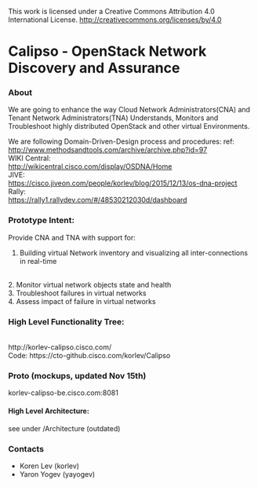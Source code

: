 This work is licensed under a Creative Commons Attribution 4.0
International License.
http://creativecommons.org/licenses/by/4.0

Calipso - OpenStack Network Discovery and Assurance
==================================================
### About
We are going to enhance the way Cloud Network Administrators(CNA) and Tenant Network Administrators(TNA) 
Understands, Monitors and Troubleshoot highly distributed OpenStack and other virtual Environments.

We are following Domain-Driven-Design process and procedures:
ref: http://www.methodsandtools.com/archive/archive.php?id=97
<br>
WIKI Central:<br>
http://wikicentral.cisco.com/display/OSDNA/Home 
<br>
JIVE:<br>
https://cisco.jiveon.com/people/korlev/blog/2015/12/13/os-dna-project
<br>
Rally:<br>
https://rally1.rallydev.com/#/48530212030d/dashboard
<br>

### Prototype Intent:

Provide CNA and TNA with support for:
<br>
1. Building virtual Network inventory and visualizing all inter-connections in real-time
<br>
2. Monitor virtual network objects state and health
<br>
3. Troubleshoot failures in virtual networks
<br>
4. Assess impact of failure in virtual networks
<br>

### High Level Functionality Tree:
<br>
http://korlev-calipso.cisco.com/ <br>
Code: https://cto-github.cisco.com/korlev/Calipso

### Proto (mockups, updated Nov 15th)
korlev-calipso-be.cisco.com:8081 

#### High Level Architecture: <br>
see under /Architecture (outdated)

### Contacts
* Koren Lev (korlev)
* Yaron Yogev (yayogev)
